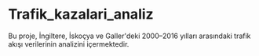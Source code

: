 # Trafik_kazalari_analiz
 Bu proje, İngiltere, İskoçya ve Galler'deki 2000–2016 yılları arasındaki trafik akışı verilerinin analizini içermektedir.
